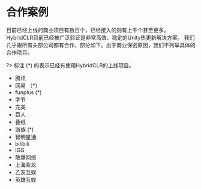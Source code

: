# 合作案例

目前已经上线的商业项目有数百个，已经接入的则有上千个甚至更多。HybridCLR目前已经被广泛验证是非常高效、稳定的Unity热更新解决方案。
我们几乎跟所有头部公司都有合作，部分如下。出于商业保密原因，我们不列举具体的合作项目。

?> 标注 (*) 的表示已经有使用HybridCLR的上线项目。

- 腾讯
- 网易 （*）
- funplus (*)
- 字节
- 完美
- 巨人
- 叠纸
- 游族 (*)
- 智明星通
- bilibili
- IGG
- 散爆网络
- 上海紫龙
- 乙亥互娱
- 英雄互娱


